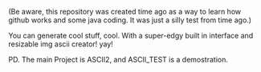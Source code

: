 (Be aware, this repository was created time ago as a way to learn how github works and some java coding. It was just a silly test from time ago.)

You can generate cool stuff, cool.
With a super-edgy built in interface and resizable img ascii creator!
yay!

PD. The main Project is ASCII2, and ASCII_TEST is a demostration.


